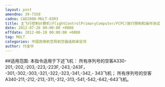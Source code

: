 ```yaml
---
layout: post
amendno: 39-7358
cadno: CAD2008-MULT-03R3
title: 主飞行控制计算机(FlightControlPrimaryComputer/FCPC)放行限制和操作测试
date: 2012-07-26 00:00:00 +0800
effdate: 2012-06-28 00:00:00 +0800
tag: MULT
categories: 中国民用航空局航空器适航审定司
author: 付金华
---
```


##适用范围:
本指令适用于下述飞机：
所有序列号的空客A330-201,-202,-203,-223,-223F,-243,-243F， -301,-302,-303,-321,-322,-323,-341,-342,- 343飞机；
所有序列号的空客 A340-211,-212,-213,-311,-312,-313,-541,-542,-642,-643飞机。


